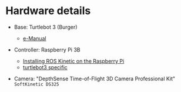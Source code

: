 # Hardware details

+ Base: Turtlebot 3 (Burger)
    + [e-Manual](http://emanual.robotis.com/docs/en/platform/turtlebot3/overview/)
    
+ Controller: Raspberry Pi 3B
    + [Installing ROS Kinetic on the Raspberry Pi](http://wiki.ros.org/ROSberryPi/Installing%20ROS%20Kinetic%20on%20the%20Raspberry%20Pi)
    + [turtlebot3 specific](http://emanual.robotis.com/docs/en/platform/turtlebot3/raspberry_pi_3_setup/)
    
+ Camera: "DepthSense Time-of-Flight 3D Camera Professional Kit" `SoftKinetic DS325`
